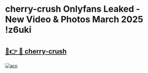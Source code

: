# cherry-crush Onlyfans Leaked - New Video & Photos March 2025 !z6uki

# <h2><a href="https://40bo1b.iuczelnia.edu.pl?title=cherry-crush&ref=z6uki">🔗👉 🔴 cherry-crush</a></h2>

[![acn](https://github.com/user-attachments/assets/0f9c940e-d8b0-45ae-aac7-cd30a18b3e1c)](https://40bo1b.iuczelnia.edu.pl?title=cherry-crush&ref=z6uki)

